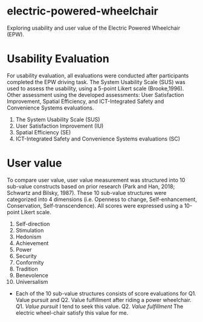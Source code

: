 # electric-powered-wheelchair
Exploring usability and user value of the Electric Powered Wheelchair (EPW). 

# Usability Evaluation
For usability evaluation, all evaluations were conducted after participants completed the EPW driving task.
The System Usability Scale (SUS) was used to assess the usability, using a 5-point Likert scale (Brooke,1996).
Other assessment using the developed assessments: User Satisfaction Improvement, Spatial Efficiency, and ICT-Integrated Safety and Convenience Systems evaluations.

1. The System Usability Scale (SUS)
2. User Satisfaction Improvement (IU)
3. Spatial Efficiency (SE)
4. ICT-Integrated Safety and Convenience Systems evaluations (SC)

# User value
To compare user value, user value measurement was structured into 10 sub-value constructs based on prior research (Park and Han, 2018; Schwartz and Bilsky, 1987).
These 10 sub-value structures were categorized into 4 dimensions (i.e. Openness to change, Self-enhancement, Conservation, Self-transcendence).
All scores were expressed using a 10-point Likert scale.

1. Self-direction
2. Stimulation
3. Hedonism
4. Achievement
5. Power
6. Security
7. Conformity
8. Tradition
9. Benevolence
10. Universalism
* Each of the 10 sub-value structures consists of score evaluations for Q1. Value pursuit and Q2. Value fulfillment after riding a power wheelchair.
Q1. *Value pursuit* I tend to seek this value. 
Q2. *Value fulfillment* The electric wheel-chair satisfy this value for me. 

